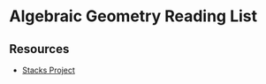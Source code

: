 # Algebraic Geometry Reading List

## Resources

- [Stacks Project](https://stacks.math.columbia.edu/browse)